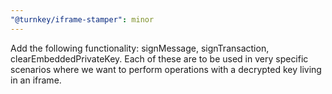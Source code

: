 ```yaml
---
"@turnkey/iframe-stamper": minor
---
```


Add the following functionality: signMessage, signTransaction, clearEmbeddedPrivateKey. Each of these are to be used in very specific scenarios where we want to perform operations with a decrypted key living in an iframe.
